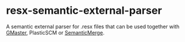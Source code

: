 # resx-semantic-external-parser
A semantic external parser for .resx files that can be used together with [GMaster](https://gmaster.io), PlasticSCM or [SemanticMerge](https://semanticmerge.com/).
